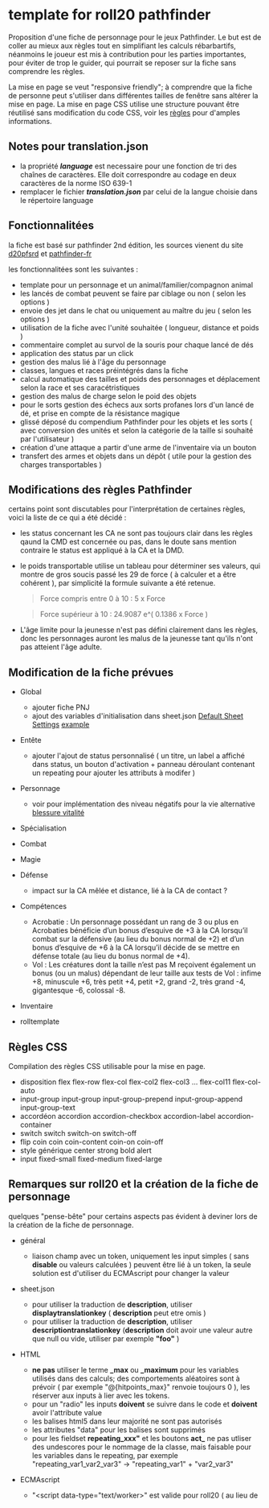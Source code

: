 # template for roll20 pathfinder
Proposition d'une fiche de personnage pour le jeux Pathfinder.
Le but est de coller au mieux aux règles tout en simplifiant les calculs rébarbartifs, néanmoins le joueur est mis à contribution pour les parties importantes, pour éviter de trop le guider, qui pourrait se reposer sur la fiche sans comprendre les règles.

La mise en page se veut "responsive friendly"; à comprendre que la fiche de personne peut s'utiliser dans différentes tailles de fenêtre sans altérer la mise en page.
La mise en page CSS utilise une structure pouvant être réutilisé sans modification du code CSS, voir les [règles](README.md#règles-css) pour d'amples informations.

## Notes pour translation.json
- la propriété ***language*** est necessaire pour une fonction de tri des chaînes de caractères.
  Elle doit correspondre au codage en deux caractères de la norme ISO 639-1
- remplacer le fichier ***translation.json*** par celui de la langue choisie dans le répertoire language

## Fonctionnalitées
la fiche est basé sur pathfinder 2nd édition, les sources vienent du site [d20pfsrd](https://www.d20pfsrd.com) et [pathfinder-fr](https://www.pathfinder-fr.org)

les fonctionnalitées sont les suivantes :
- template pour un personnage et un animal/familier/compagnon animal
- les lancés de combat peuvent se faire par ciblage ou non ( selon les options )
- envoie des jet dans le chat ou uniquement au maître du jeu ( selon les options )
- utilisation de la fiche avec l'unité souhaitée ( longueur, distance et poids )
- commentaire complet au survol de la souris pour chaque lancé de dés
- application des status par un click
- gestion des malus lié à l'âge du personnage
- classes, langues et races préintégrés dans la fiche
- calcul automatique des tailles et poids des personnages et déplacement selon la race et ses caracétristiques
- gestion des malus de charge selon le poid des objets
- pour le sorts gestion des échecs aux sorts profanes lors d'un lancé de dé, et prise en compte de la résistance magique
- glissé déposé du compendium Pathfinder pour les objets et les sorts ( avec conversion des unités et selon la catégorie de la taille si souhaité par l'utilisateur )
- création d'une attaque a partir d'une arme de l'inventaire via un bouton
- transfert des armes et objets dans un dépôt ( utile pour la gestion des charges transportables )

## Modifications des règles Pathfinder
certains point sont discutables pour l'interprétation de certaines règles, voici la liste de ce qui a été décidé :

- les status concernant les CA ne sont pas toujours clair dans les règles qaund la CMD est concernée ou pas, dans le doute sans mention contraire le status est appliqué à la CA et la DMD.
- le poids transportable utilise un tableau pour déterminer ses valeurs, qui montre de gros soucis passé les 29 de force ( à calculer et a être cohérent ), par simplicité la formule suivante a été retenue. 
  > Force compris entre 0 à 10 : 5 x Force
  
  > Force supérieur à 10 : 24.9087 e^( 0.1386 x Force )
 
- L'âge limite pour la jeunesse n'est pas défini clairement dans les règles, donc les personnages auront les malus de la jeunesse tant qu'ils n'ont pas atteient l'âge adulte.

## Modification de la fiche prévues

- Global
  - ajouter fiche PNJ
  - ajout des variables d'initialisation dans sheet.json [Default Sheet Settings](https://wiki.roll20.net/Default_Sheet_Settings) [example](https://github.com/MadCoder253/roll20-character-sheets/blob/master/GURPS/sheet.json)
    
- Entête
  - ajouter l'ajout de status personnalisé ( un titre, un label a affiché dans status, un bouton d'activation + panneau déroulant contenant un repeating pour ajouter les attributs à modifer )
    
- Personnage
  - voir pour implémentation des niveau négatifs pour la vie alternative [blessure vitalité](https://www.pathfinder-fr.org/Wiki/Pathfinder-RPG.Blessures%20et%20vitalit%C3%A9.ashx)

- Spécialisation

- Combat

- Magie

- Défense
  - impact sur la CA mêlée et distance, lié à la CA de contact ?

- Compétences
  - Acrobatie : Un personnage possédant un rang de 3 ou plus en Acrobaties bénéficie d’un bonus d’esquive de +3 à la CA lorsqu’il combat sur la défensive (au lieu du bonus normal de +2) et d’un bonus d’esquive de +6 à la CA lorsqu’il décide de se mettre en défense totale (au lieu du bonus normal de +4).
  - Vol : Les créatures dont la taille n’est pas M reçoivent également un bonus (ou un malus) dépendant de leur taille aux tests de Vol : infime +8, minuscule +6, très petit +4, petit +2, grand -2, très grand -4, gigantesque -6, colossal -8.

- Inventaire

- rolltemplate
  
## Règles CSS
Compilation des règles CSS utilisable pour la mise en page.

- disposition flex
  flex-row
  flex-col flex-col2 flex-col3 ... flex-col11
  flex-col-auto
- input-group
    input-group
    input-group-prepend input-group-append input-group-text
- accordéon
    accordion
    accordion-checkbox accordion-label
    accordion-container
- switch
    switch
    switch-on switch-off
- flip coin
    coin coin-content
    coin-on coin-off
- style générique
    center
    strong
    bold
    alert
- input
    fixed-small fixed-medium fixed-large
    
## Remarques sur roll20 et la création de la fiche de personnage
quelques "pense-bête" pour certains aspects pas évident à deviner lors de la création de la fiche de personnage.

- général
  - liaison champ avec un token, uniquement les input simples ( sans **disable** ou valeurs calculées ) peuvent être lié à un token, la seule solution est d'utiliser du ECMAscript pour changer la valeur
- sheet.json
  - pour utiliser la traduction de **description**, utiliser **displaytranslationkey** ( **description** peut etre omis )
  - pour utiliser la traduction de **description**, utiliser **descriptiontranslationkey** (**description** doit avoir une valeur autre que null ou vide, utiliser par exemple **"foo"** )
- HTML
  - **ne pas** utiliser le terme **_max** ou **_maximum** pour les variables utilisés dans des calculs; des comportements aléatoires sont à prévoir ( par exemple "@{hitpoints_max}" renvoie toujours 0 ), les réserver aux inputs à lier avec les tokens.
  - pour un "radio" les inputs **doivent** se suivre dans le code et **doivent** avoir l'attribute value
  - les balises html5 dans leur majorité ne sont pas autorisés
  - les attributes "data" pour les balises sont supprimés
  - pour les fieldset **repeating_xxx"** et les boutons **act_** ne pas utliser des undescores pour le nommage de la classe, mais faisable pour les variables dans le repeating, par exemple "repeating_var1_var2_var3" -> "repeating_var1" + "var2_var3"
    
- ECMAscript
  - "<script data-type="text/worker>" est valide pour roll20 ( au lieu de <script type="text/worker"> ), utile pour un interpréteur ECMAscript pendant le dev.
  - utiliser removeRepeatingRow() ne déclenche pas les events **on("change:foo")** ni **on("remove:foo")**, compensable si suivit de **setAttrs(payload, {silent:true}, callback)** ou **setAttrs(payload, {silent:false}, callback)**
    
- CSS
  - les règles pour "rolltemplate" sont indépendants du "character sheet"
  - les input ont la règle "width" trop restrictif; obligation d'utiliser "important" pour appliquer un style personnalisé
  - les règles sur "html" sont ignorées, donc au revoir les tailles en "rem"
  - les images en base64 ne peuvent être intégrés dans les styles CSS
- SheetWorker
  - roll20 ne gère pas les négatifs de négatifs, pour gérer les négatifs on doit utiliser ***-(@{variable})***
  - les champs sont pensés **uniquement** pour les nombres, (disabled="disabled", type="hidden", value=@{[...]}, active ces fonctions ).
    
  pour travailler sur des string il est **obligatoire** d'utiliser un type "text" et l'attribut "readonly"
  - si des repeating sont en cause, les résultats des calculs doivent être envoyés vers des input "hidden"
      ( quand l'attribut "disabled" est présent les calculs sont 'parasités' )
  - getAttr renvoie l'attribut "value" brut
      ( la valeur n'est pas calculé à la volée et renvoi un string brut )
  - si un input avec l'attribut "disabled" a un calcul incluant un négatif d'un négatif, le résultat échoue silencieusement ?!
  - les bouton de type "action" ne doivent pas contenir d'underscore.
- champ autocalc
  - pour afficher une valeur à zéro ou un nombre donné, avec une entrée à 0 ou 1 ( checkbox de roll20 par exemple ), utiliser le calcul suivant :
    > x * ( @{attribut} + 1 - abs( @{ attribut } - 1 ) ) / 2
      
    où "x" est la valeur souhaitée si non zéro.
      
- translation.json
  - le message d'erreur "Foudn a pre-defined key order!" correspond à une liste d'élément ordonné contenant une erreur.
  
- rollTemplate
  - pas de calculs conditionnels utilisable, uniquement de l'affichage
    par exemple pour s'assurer qu'une valeur est au minimum à 1, utiliser :
    > /roll { 1d1, { 1d20+@{attribut} } }dl1
      
      ou pour avoir une valeur maximale à 20, utiliser :
      > /roll { 1d0+20, { 1d20+@{attribut} } }kh1 
    - règles pour les inégalités
        - x < y :
          > {{#rollLess() x y }} ... {{/rollLess() x y }}
        - x <= y :
          > {{#^rollGreater() x y }} ... {{/^rollGreater() x y }}
        - x = y :
          > {{#rollBetween() x y y }} ... {{/rollBetween() x y y }} 
        - x > y :
          > {{#rollGreater() x y }} ... {{/rollGreater() x y }}
        - x >= y :
          > {{#^rollLess() x y }} ... {{/^rollLess() x y }}
